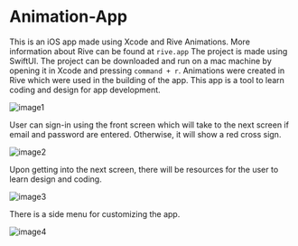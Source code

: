 # Animation-App
This is an iOS app made using Xcode and Rive Animations. More information about Rive can be found at `rive.app`
The project is made using SwiftUI. The project can be downloaded and run on a mac machine by opening it in Xcode and pressing `command + r`.
Animations were created in Rive which were used in the building of the app. 
This app is a tool to learn coding and design for app development.

![image1](https://github.com/Shridhar0305/Animation-App/assets/82993782/f9dd583f-6fcb-43e5-9c0e-e31132d4c60f)

User can sign-in using the front screen which will take to the next screen if email and password are entered. Otherwise, it will show a red cross sign.

![image2](https://github.com/Shridhar0305/Animation-App/assets/82993782/4b28541b-731a-4280-8eea-ac6286ce6a29)

Upon getting into the next screen, there will be resources for the user to learn design and coding.

![image3](https://github.com/Shridhar0305/Animation-App/assets/82993782/1cd672a5-e798-4aa9-ac78-1715e0fc2d00)

There is a side menu for customizing the app.

![image4](https://github.com/Shridhar0305/Animation-App/assets/82993782/f6957ed3-274a-429c-8764-fa87b0260b00)






